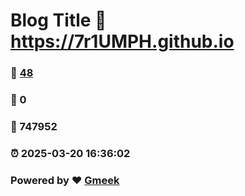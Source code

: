 # Blog Title :link: https://7r1UMPH.github.io 
### :page_facing_up: [48](https://7r1UMPH.github.io/tag.html) 
### :speech_balloon: 0 
### :hibiscus: 747952 
### :alarm_clock: 2025-03-20 16:36:02 
### Powered by :heart: [Gmeek](https://github.com/Meekdai/Gmeek)
